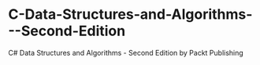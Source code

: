 # C-Data-Structures-and-Algorithms---Second-Edition
C# Data Structures and Algorithms - Second Edition by Packt Publishing

